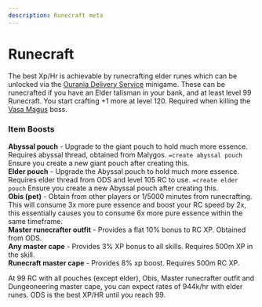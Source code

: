 ```yaml
---
description: Runecraft meta
---
```


# Runecraft

The best Xp/Hr is achievable by runecrafting elder runes which can be unlocked via the [Ourania Delivery Service](https://bso-wiki.oldschool.gg/minigames/ourania-delivery-service-ods) minigame. These can be runecrafted if you have an Elder talisman in your bank, and at least level 99 Runecraft. You start crafting +1 more at level 120. Required when killing the [Vasa Magus](../bosses/vasa-magus.md) boss.

### Item Boosts

**Abyssal pouch** - Upgrade to the giant pouch to hold much more essence. Requires abyssal thread, obtained from Malygos. `=create abyssal pouch` Ensure you create a new giant pouch after creating this.  
**Elder pouch** - Upgrade the Abyssal pouch to hold much more essence. Requires elder thread from ODS and level 105 RC to use. `=create elder pouch` Ensure you create a new Abyssal pouch after creating this.  
**Obis \(pet\)** - Obtain from other players or 1/5000 minutes from runecrafting. This will consume 3x more pure essence and boost your RC speed by 2x, this essentially causes you to consume 6x more pure essence within the same timeframe.  
**Master runecrafter outfit** - Provides a flat 10% bonus to RC XP. Obtained from ODS.  
**Any master cape** - Provides 3% XP bonus to all skills. Requires 500m XP in the skill.  
**Runecraft master cape** - Provides 8% xp boost. Requires 500m RC XP.

At 99 RC with all pouches \(except elder\), Obis, Master runecrafter outfit and Dungeoneering master cape, you can expect rates of 944k/hr with elder runes. ODS is the best XP/HR until you reach 99.

